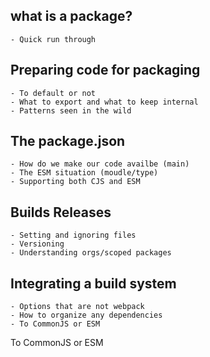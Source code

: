 
## what is a package?
    - Quick run through
## Preparing code for packaging
    - To default or not
    - What to export and what to keep internal
    - Patterns seen in the wild
## The package.json
    - How do we make our code availbe (main)
    - The ESM situation (moudle/type)
    - Supporting both CJS and ESM
## Builds Releases
    - Setting and ignoring files
    - Versioning 
    - Understanding orgs/scoped packages
## Integrating a build system
    - Options that are not webpack
    - How to organize any dependencies
    - To CommonJS or ESM
To CommonJS or ESM

